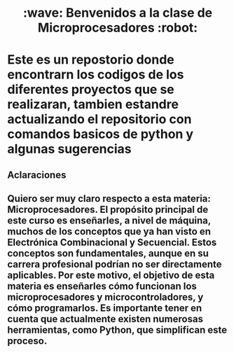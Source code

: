 <h1 align="center">:wave:	Benvenidos a la clase de Microprocesadores :robot:	<h1>

<p aling="justy">Este es un repostorio donde encontrarn los codigos de los diferentes proyectos que se realizaran, tambien estandre actualizando el repositorio con comandos basicos de python y algunas sugerencias<P>

<h2 aling="senter">Aclaraciones<h2>

<p aling="justy">Quiero ser muy claro respecto a esta materia: Microprocesadores. El propósito principal de este curso es enseñarles, a nivel de máquina, muchos de los conceptos que ya han visto en Electrónica Combinacional y Secuencial. Estos conceptos son fundamentales, aunque en su carrera profesional podrían no ser directamente aplicables. Por este motivo, el objetivo de esta materia es enseñarles cómo funcionan los microprocesadores y microcontroladores, y cómo programarlos. Es importante tener en cuenta que actualmente existen numerosas herramientas, como Python, que simplifican este proceso. <p>


